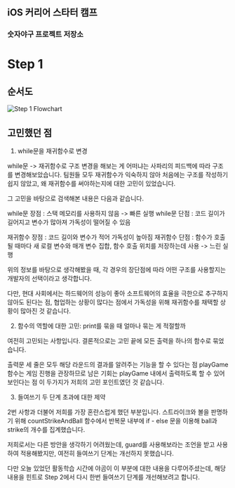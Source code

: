 ## iOS 커리어 스타터 캠프

### 숫자야구 프로젝트 저장소

# Step 1

## 순서도
![Step 1 Flowchart](https://user-images.githubusercontent.com/96630194/163527458-b6de327f-dd2c-4820-a7a9-6b1da46c0ebe.jpg)

## 고민했던 점

1. while문을 재귀함수로 변경

while문 -> 재귀함수로 구조 변경을 해보는 게 어떠냐는 사파리의 피드백에 따라 구조를 변경해보았습니다. 팀원들 모두 재귀함수가 익숙하지 않아 처음에는 구조를 작성하기 쉽지 않았고, 왜 재귀함수를 써야하는지에 대한 고민이 있었습니다.

그 고민을 바탕으로 검색해본 내용은 다음과 같습니다.

while문 장점 : 스택 메모리를 사용하지 않음 -> 빠른 실행
while문 단점 : 코드 길이가 길어지고 변수가 많아져 가독성이 떨어질 수 있음

재귀함수 장점 : 코드 길이와 변수가 적어 가독성이 높아짐
재귀함수 단점 : 함수가 호출 될 때마다 새 로컬 변수와 매개 변수 집합, 함수 호출 위치를 저장하는데 사용 -> 느린 실행

위의 정보를 바탕으로 생각해봤을 때, 각 경우의 장단점에 따라 어떤 구조를 사용할지는 개발자의 선택이라고 생각합니다.

다만, 현대 사회에서는 하드웨어의 성능이 좋아 소프트웨어의 효율을 극한으로 추구하지 않아도 된다는 점, 협업하는 상황이 많다는 점에서 가독성을 위해 재귀함수를 채택할 상황이 많아진 것 같습니다.

2. 함수의 역할에 대한 고민: print를 묶을 때 얼마나 묶는 게 적절할까

여전히 고민되는 사항입니다. 결론적으로는 고민 끝에 모든 출력을 하나의 함수로 묶었습니다.

출력문 세 줄은 모두 해당 라운드의 결과를 알려주는 기능을 할 수 있다는 점
playGame 함수는 게임 진행을 관장하므로 남은 기회는 playGame 내에서 출력하도록 할 수 있어보인다는 점
이 두가지가 저희의 고민 포인트였던 것 같습니다.

3. 들여쓰기 두 단계 초과에 대한 제약

2번 사항과 더불어 저희를 가장 혼란스럽게 했던 부분입니다. 스트라이크와 볼을 판명하기 위해 countStrikeAndBall 함수에서 반복문 내부에 if - else 문을 이용해 ball과 strike의 개수를 집계했습니다.

저희로서는 다른 방안을 생각하기 어려웠는데, guard를 사용해보라는 조언을 받고 사용하여 적용해봤지만, 여전히 들여쓰기 단계는 개선하지 못했습니다.

다만 오늘 있었던 활동학습 시간에 야곰이 이 부분에 대한 내용을 다루어주셨는데, 해당 내용을 힌트로 Step 2에서 다시 한번 들여쓰기 단계를 개선해보려고 합니다.


